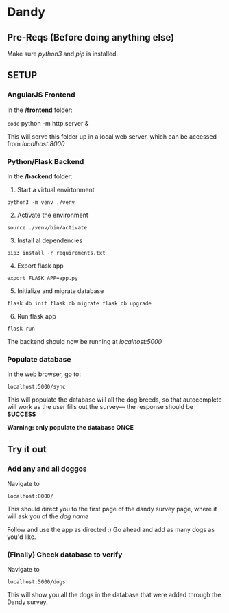 # Dandy

## Pre-Reqs (Before doing anything else)

Make sure *python3* and *pip* is installed.

## SETUP

### AngularJS Frontend

In the **/frontend** folder:

`code` python -m http.server &

This will serve this folder up in a local web server, which can be accessed from *localhost:8000*

### Python/Flask Backend

In the **/backend** folder:

1. Start a virtual envirtonment

`python3 -m venv ./venv`

2. Activate the environment 

`source ./venv/bin/activate`

3. Install al dependencies

`pip3 install -r requirements.txt`

4. Export flask app

`export FLASK_APP=app.py`

5. Initialize and migrate database

`flask db init
flask db migrate
flask db upgrade`

6. Run flask app

`flask run`

The backend should now be running at *localhost:5000*

### Populate database

In the web browser, go to:

`localhost:5000/sync`

This will populate the database will all the dog breeds, so that autocomplete will work as the user fills out the survey— the response should be **SUCCESS**

**Warning: only populate the database ONCE**

## Try it out

### Add any and all doggos
Navigate to 

`localhost:8000/`

This should direct you to the first page of the dandy survey page, where it will ask you of the *dog name*

Follow and use the app as directed :) Go ahead and add as many dogs as you'd like.

### (Finally) Check database to verify

Navigate to 

`localhost:5000/dogs`

This will show you all the dogs in the database that were added through the Dandy survey.


